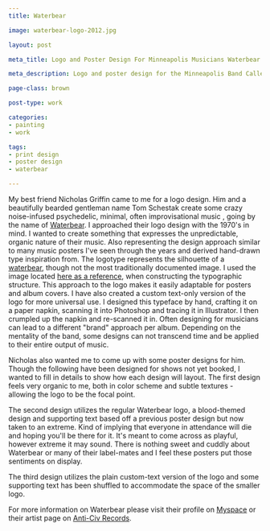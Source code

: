 ```yaml
---
title: Waterbear

image: waterbear-logo-2012.jpg

layout: post

meta_title: Logo and Poster Design For Minneapolis Musicians Waterbear

meta_description: Logo and poster design for the Minneapolis Band Called Waterbear.

page-class: brown

post-type: work

categories:
- painting
- work

tags:
- print design
- poster design
- waterbear

---
```


My best friend Nicholas Griffin came to me for a logo design. Him and a beautifully bearded gentleman name Tom Schestak create some crazy noise-infused psychedelic, minimal, often improvisational music , going by the name of <a class="external" title="Waterbear on Myspace" href="http://www.myspace.com/1waterbear2">Waterbear</a>. I approached their logo design with the 1970's in mind. I wanted to create something that expresses the unpredictable, organic nature of their music. Also representing the design approach similar to many music posters I've seen through the years and derived hand-drawn type inspiration from. The logotype represents the silhouette of a <a class="external" title="Waterbear on Wikipedia" href="http://en.wikipedia.org/wiki/Tardigrada">waterbear</a>, though not the most traditionally documented image. I used the image located <a class="external" title="Waterbear image" href="http://www.marsanomalyresearch.com/evidence-reports/2004/078/1-078-water-bear-frontal.jpg">here as a reference</a>, when constructing the typographic structure. This approach to the logo makes it easily adaptable for posters and album covers. I have also created a custom text-only version of the logo for more universal use. I designed this typeface by hand, crafting it on a paper napkin, scanning it into Photoshop and tracing it in Illustrator. I then crumpled up the napkin and re-scanned it in. Often designing for musicians can lead to a different "brand" approach per album. Depending on the mentality of the band, some designs can not transcend time and be applied to their entire output of music.

Nicholas also wanted me to come up with some poster designs for him. Though the following have been designed for shows not yet booked, I wanted to fill in details to show how each design will layout. The first design feels very organic to me, both in color scheme and subtle textures - allowing the logo to be the focal point.

The second design utilizes the regular Waterbear logo, a blood-themed design and supporting text based off a previous poster design but now taken to an extreme. Kind of implying that everyone in attendance will die and hoping you'll be there for it. It's meant to come across as playful, however extreme it may sound. There is nothing sweet and cuddly about Waterbear or many of their label-mates and I feel these posters put those sentiments on display.

The third design utilizes the plain custom-text version of the logo and some supporting text has been shuffled to accommodate the space of the smaller logo.

For more information on Waterbear please visit their profile on <a class="external" title="Waterbear on Myspace" href="http://www.myspace.com/1waterbear2">Myspace</a> or their artist page on <a class="external" title="Waterbear on Myspace" href="http://www.anticivrecords.com/waterbear.html">Anti-Civ Records</a>.
